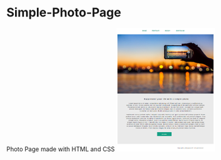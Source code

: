 # Simple-Photo-Page
Photo Page made with HTML and CSS
<img src="https://github.com/Rahul-k25/Simple-Photo-Page/blob/main/Final-result.PNG" width="230">